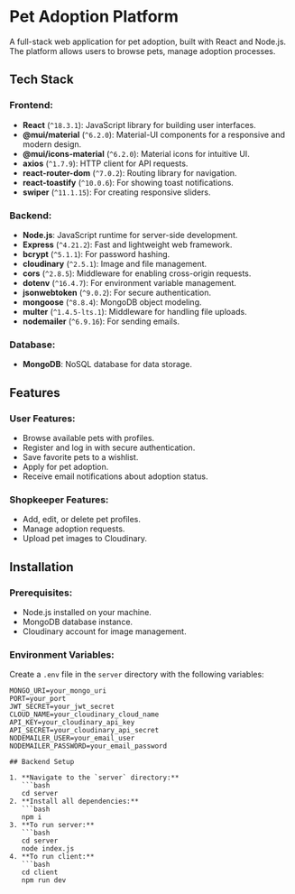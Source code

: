 # Pet Adoption Platform

A full-stack web application for pet adoption, built with React and Node.js. The platform allows users to browse pets, manage adoption processes.

## Tech Stack

### Frontend:

- **React** (`^18.3.1`): JavaScript library for building user interfaces.
- **@mui/material** (`^6.2.0`): Material-UI components for a responsive and modern design.
- **@mui/icons-material** (`^6.2.0`): Material icons for intuitive UI.
- **axios** (`^1.7.9`): HTTP client for API requests.
- **react-router-dom** (`^7.0.2`): Routing library for navigation.
- **react-toastify** (`^10.0.6`): For showing toast notifications.
- **swiper** (`^11.1.15`): For creating responsive sliders.

### Backend:

- **Node.js**: JavaScript runtime for server-side development.
- **Express** (`^4.21.2`): Fast and lightweight web framework.
- **bcrypt** (`^5.1.1`): For password hashing.
- **cloudinary** (`^2.5.1`): Image and file management.
- **cors** (`^2.8.5`): Middleware for enabling cross-origin requests.
- **dotenv** (`^16.4.7`): For environment variable management.
- **jsonwebtoken** (`^9.0.2`): For secure authentication.
- **mongoose** (`^8.8.4`): MongoDB object modeling.
- **multer** (`^1.4.5-lts.1`): Middleware for handling file uploads.
- **nodemailer** (`^6.9.16`): For sending emails.

### Database:

- **MongoDB**: NoSQL database for data storage.

## Features

### User Features:

- Browse available pets with profiles.
- Register and log in with secure authentication.
- Save favorite pets to a wishlist.
- Apply for pet adoption.
- Receive email notifications about adoption status.

### Shopkeeper Features:

- Add, edit, or delete pet profiles.
- Manage adoption requests.
- Upload pet images to Cloudinary.

## Installation

### Prerequisites:

- Node.js installed on your machine.
- MongoDB database instance.
- Cloudinary account for image management.

### Environment Variables:

Create a `.env` file in the `server` directory with the following variables:

```env
MONGO_URI=your_mongo_uri
PORT=your_port
JWT_SECRET=your_jwt_secret
CLOUD_NAME=your_cloudinary_cloud_name
API_KEY=your_cloudinary_api_key
API_SECRET=your_cloudinary_api_secret
NODEMAILER_USER=your_email_user
NODEMAILER_PASSWORD=your_email_password

## Backend Setup

1. **Navigate to the `server` directory:**
   ```bash
   cd server
2. **Install all dependencies:**
   ```bash
   npm i 
3. **To run server:**
   ```bash
   cd server
   node index.js
4. **To run client:**
   ```bash
   cd client
   npm run dev

